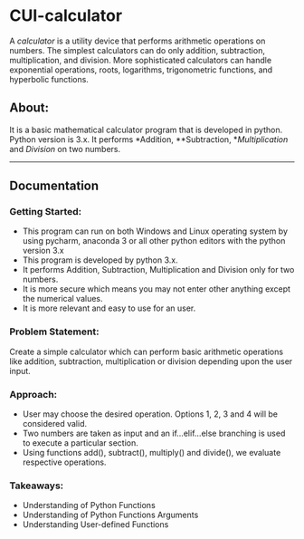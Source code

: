 # CUI-calculator
A *calculator* is a utility device that performs arithmetic operations on numbers. The simplest calculators can do only addition, subtraction, multiplication, and division. More sophisticated calculators can handle exponential operations, roots, logarithms, trigonometric functions, and hyperbolic functions. 

## About:

It is a basic mathematical calculator program that is developed in python. Python version is 3.x. It performs *Addition, **Subtraction, **Multiplication* and *Division* on two numbers.

---

## Documentation

### Getting Started:

- This program can run on both Windows and Linux operating system by using pycharm, anaconda 3 or all other python editors with the python version 3.x
- This program is developed by python 3.x.
- It performs Addition, Subtraction, Multiplication and Division only for two numbers.
- It is more secure which means you may not enter other anything except the numerical values.
- It is more relevant and easy to use for an user.

### Problem Statement: 

Create a simple calculator which can perform basic arithmetic operations like addition, subtraction, multiplication or division depending upon the user input.

### Approach:

- User may choose the desired operation. Options 1, 2, 3 and 4 will be considered valid.
- Two numbers are taken as input and an if…elif…else branching is used to execute a particular section.
- Using functions add(), subtract(), multiply() and divide(), we evaluate respective operations.

### Takeaways:

- Understanding of Python Functions
- Understanding of Python Functions Arguments
- Understanding User-defined Functions
